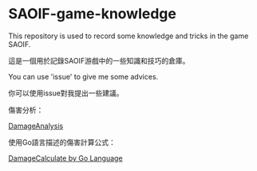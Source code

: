 # SAOIF-game-knowledge

This repository is used to record some knowledge 
and tricks in the game SAOIF.

這是一個用於記錄SAOIF游戲中的一些知識和技巧的倉庫。

You can use 'issue' to give me some advices.

你可以使用issue對我提出一些建議。

傷害分析：

[DamageAnalysis](./damage-calculator/DamageAnalysis.md)

使用Go語言描述的傷害計算公式：

[DamageCalculate by Go Language](./damage-calculator/main.go)




